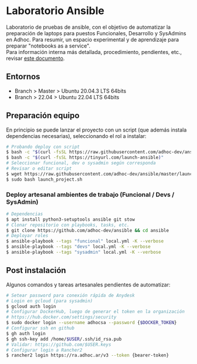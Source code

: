 # Laboratorio Ansible

Laboratorio de pruebas de ansible, con el objetivo de automatizar la preparación de laptops para puestos Funcionales, Desarrollo y SysAdmins en Adhoc. Para resumir, un espacio experimental y de aprendizaje para preparar "notebooks as a service".  
Para información interna más detallada, procedimiento, pendientes, etc., revisar [este documento](https://docs.google.com/document/d/1iDylKWfjRL9SO_GR_1j7HjQhFixYsFz9Vv3Mi0WstPQ).

## Entornos

- Branch > Master > Ubuntu 20.04.3 LTS 64bits
- Branch > 22.04 > Ubuntu 22.04 LTS 64bits

## Preparación equipo

En principio se puede lanzar el proyecto con un script (que además instala dependencias necesarias), seleccionando el rol a instalar:

```bash
# Probando deploy con script
$ bash -c "$(curl -fsSL https://raw.githubusercontent.com/adhoc-dev/ansible/master/launch_project.sh)"
$ bash -c "$(curl -fsSL https://tinyurl.com/launch-ansible)"
# Seleccionar funcional, dev o sysadmin según corresponda
# Revisar o editar script
$ wget https://raw.githubusercontent.com/adhoc-dev/ansible/master/launch_project.sh
$ sudo bash launch_project.sh
```

### Deploy artesanal ambientes de trabajo (Funcional / Devs / SysAdmin)

```bash
# Dependencias
$ apt install python3-setuptools ansible git stow
# Clonar repositorio con playbooks, tasks, etc.
$ git clone https://github.com/adhoc-dev/ansible && cd ansible
# Deployar roles
$ ansible-playbook --tags "funcional" local.yml -K --verbose
$ ansible-playbook --tags "devs" local.yml -K --verbose
$ ansible-playbook --tags "sysadmin" local.yml -K --verbose
```

## Post instalación

Algunos comandos y tareas artesanales pendientes de automatizar:

```bash
# Setear password para conexión rápida de Anydesk
# Login en gcloud (para sysadmin)
$ gcloud auth login
# Configurar DockerHub, luego de generar el token en la organización
# https://hub.docker.com/settings/security
$ sudo docker login --username adhocsa --password {$DOCKER_TOKEN}
# Configurar ssh en github
$ gh auth login
$ gh ssh-key add /home/$USER/.ssh/id_rsa.pub
# Validar: https://github.com/$USER.keys
# Configurar login a Rancher2
$ rancher2 login https://ra.adhoc.ar/v3 --token {bearer-token}
```
